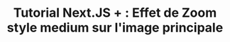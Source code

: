 ---
title: "Tutorial Next.JS +  : Effet de Zoom style medium sur l'image principale"
img: blog.jpg
ideesTitre:
  - Comment faire une effet dézoom type Medium 
  - Tuto Next JS : Rendre vos images plus funky avec un effet de Zoom type Gatsby 
  - Rendre vos images plus attrayantes avec un effet de zoom 
  - Vos images méritent le meilleur : utiliser une LQIP pour faire un effet de mise au point 
  - Donnez vie à vos images dans NextJS avec un effet de mise au point 
  - Faites vivre vos images avec un effet de mise au point dans NextJS 
  - Faites le point : animez l'apparition de vos images avec Next JS 
  - Vos images s'animent avec NextJS et du CSS 
  - Tuto Effet Medium/Gastby : Comment faire un effet de mise au point de vos images
  - Tuto : Optimisez vos images avec NextJS
  - Faites ressortir vos images avec Next JS et du CSS
  - Tuo Next JS : Comment faire l'effet de mise au point sur vos images & optimiser leur chargement
  - Animez le chargement de vos images avec Next JS 
  - Vos images n'ont plus besoin d'être ternes. Chargez les avec du style 
  - Trop "stylé" : utilisez CSS + Next JS pour faire un effet de mise au point sur vos images 
  - Next JS + CSS => Un chargement "trop stylé" de vos images 
  - Faites ressortir vos images en animant leur changement 
  - Chargement optimisé + CSS + NextJS = trop stylé 
  - Effet "mise au point" pour optimiser & animer le chargement des images 
  - Une images animée vaut 10000 mots
  - Mettez au point vos images : tuto Next JS pour débutants 
  - Animation et optimisation : Comment bien charger vos images 
  - Chargez mieux vos images 
  - Tuto : Animez le chargement de vos images avec NextJS 
  - 
---